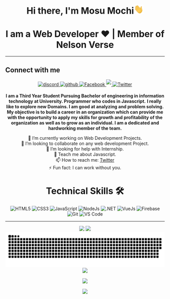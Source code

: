 
<h1 align="center">Hi there, I'm Mosu Mochi<img src="https://github.com/ABSphreak/ABSphreak/blob/master/gifs/Hi.gif" height="30px" width="30px"></h1>
<h1 align="center">I am a Web Developer ❤ | Member of Nelson Verse </h1>

--- 

## Connect with me  
<div align="center">
 <a href="https://discord.com/もう少しだけ#5654" target="_blank">
<img src=https://img.shields.io/badge/Discord-5865F2?style=for-the-badge&logo=discord&logoColor=white alt=discord style="margin-bottom: 5px;" />
</a>
<a href="https://github.com/momo2611" target="_blank">
<img src=https://img.shields.io/badge/github-%2324292e.svg?&style=for-the-badge&logo=github&logoColor=white alt=github style="margin-bottom: 5px;" />
</a>  
 <a href="#" target="_blank">
<img src=https://img.shields.io/badge/Facebook-1877F2?style=for-the-badge&logo=facebook&logoColor=white alt=Facebook style="margin-bottom: 5px;" />
</a>  
 <a href="#" target="_blank">
<img src=https://img.shields.io/badge/LinkedIn-0077B5?style=for-the-badge&logo=linkedin&logoColor=white style="margin-bottom: 5px;" />
</a>  
 <a href="https://twitter.com/Mhanhman26" target="_blank">
<img src=https://img.shields.io/badge/Twitter-1DA1F2?style=for-the-badge&logo=twitter&logoColor=white alt=Twitter style="margin-bottom: 5px;" />
</a>

<!--
**amruta-07/amruta-07** is a ✨ _special_ ✨ repository because its `README.md` (this file) appears on your GitHub profile.
 Here are some ideas to get you started:  
 I am CSE'23. my main interest lies in Web Development and DSA. I am always curious to learn something new.
- 🔭 I’m currently working on Web Development Projects.
- 🌱 I’m currently learning Best Practices for DSA and CP.
- 👯 I’m looking to collaborate on any web development Project.
- 🤔 I’m looking for help with Internship.
- 💬 Ask me about Java.
- 📫 How to reach me: [LinkedIn](https://www.linkedin.com/in/amruta-misal-5a53341a8).
- 😄 Pronouns: You can give one.
- ⚡ Fun fact: I can work without music.
-->  

**I am a Third Year Student Pursuing Bachelor of engineering in information technology at University. Programmer who codes in Javascript.**
**I really like to explore new Domains. I am good at analyzing and problem solving. My objective is to build a career in an organization which can provide me with the opportunity     to apply my skills for growth and profitability of the organization as well as to grow as an individual.
   I am a dedicated and hardworking member of the team.**

 🔭 I’m currently working on Web Development Projects.  
 👯 I’m looking to collaborate on any web development Project.  
   🤔 I’m looking for help with Internship.  
 💬 Teach me about Javascript.  
 📫 How to reach me: [Twitter](https://twitter.com/Mhanhman26)  
 ⚡ Fun fact: I can work without you.  
   
 <h1>Technical Skills 🛠</h1>

<p align="center"> 
<img alt="HTML5" src="https://img.shields.io/badge/html5-%23E34F26.svg?&style=for-the-badge&logo=html5&logoColor=white" />
 <img alt="CSS3" src="https://img.shields.io/badge/css3-%231572B6.svg?&style=for-the-badge&logo=css3&logoColor=white" />
 <img alt="JavaScript" src="https://img.shields.io/badge/javascript-%23323330.svg?&style=for-the-badge&logo=javascript&logoColor=%23F7DF1E" />
 <img alt="NodeJs" src="https://img.shields.io/badge/Node.js-339933?style=for-the-badge&logo=nodedotjs&logoColor=white" />
    <img alt=".NET" src="https://img.shields.io/badge/.NET-512BD4?style=for-the-badge&logo=dotnet&logoColor=white" />
    <img alt="VueJs" src="https://img.shields.io/badge/Vue.js-35495E?style=for-the-badge&logo=vuedotjs&logoColor=4FC08D" />
    <img alt="Firebase" src="https://img.shields.io/badge/firebase-ffca28?style=for-the-badge&logo=firebase&logoColor=black" />
    <img alt="Git" src="https://img.shields.io/badge/Git-F05032?style=for-the-badge&logo=git&logoColor=white" />
    <img alt="VS Code" src="https://img.shields.io/badge/Visual_Studio_Code-0078D4?style=for-the-badge&logo=visual%20studio%20code&logoColor=white" />
</p>  
 
 --- 
 
 
 
   

 
 
 <div align="center">
<img src="https://github-readme-stats.vercel.app/api/top-langs/?username=momo2611&layout=compact&theme=dracula"></img>
<img src="https://github-readme-stats.vercel.app/api?username=momo2611&show_icons=true&theme=dracula"></img>
</div>  

  
  <div align="center">
<img src="https://github.com/kothariji/kothariji/blob/master/github-user-contribution.svg"></img>
</div>

<div align="center">
<img src="https://img.shields.io/github/followers/momo2611.svg?style=social&label=Follow"></img>

<img src="https://gpvc.arturio.dev/momo2611"></img>
</div>

<div align="center">
 <img src="https://activity-graph.herokuapp.com/graph?username=momo2611&bg_color=FFFFFF&color=000000&line=000000&point=00FF00"></div>
